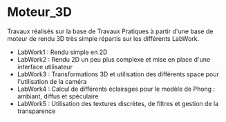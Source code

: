 # Moteur_3D

Travaux réalisés sur la base de Travaux Pratiques à partir d'une base de moteur de rendu 3D très simple répartis sur les différents LabWork.

- LabWork1 : Rendu simple en 2D
- LabWork2 : Rendu 2D un peu plus complexe et mise en place d'une interface utilisateur
- LabWork3 : Transformations 3D et utilisation des différents space pour l'utilisation de la caméra
- LabWork4 : Calcul de différents éclairages pour le modèle de Phong : ambiant, diffus et spéculaire
- LabWork5 : Utilisation des textures discrètes, de filtres et gestion de la transparence
